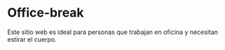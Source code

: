 # Office-break
Este sitio web es ideal para personas que trabajan en oficina y necesitan estirar el cuerpo. 
